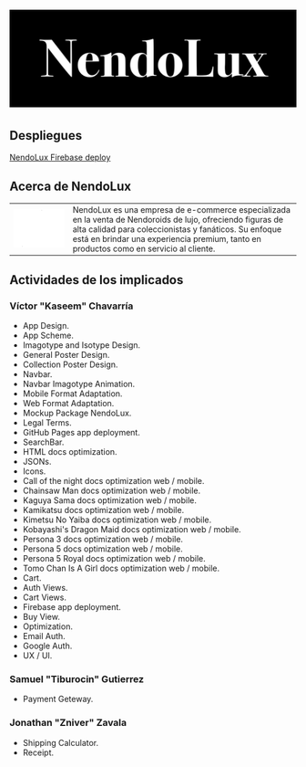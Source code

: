 # ![NendoLux](./Design/Renders/Logos/NendoLuxIsoBlack.png)
## Despliegues
[NendoLux Firebase deploy](https://nendolux.web.app/)
## Acerca de NendoLux
<table>
  <tr>
    <td><img src="./Design/Renders/Logos/NendoLuxLogoWhite.png" alt="NendoLux Monogram" width="500"></td>
    <td style="vertical-align: top;">NendoLux es una empresa de e-commerce especializada en la venta de Nendoroids de lujo, ofreciendo figuras de alta calidad para coleccionistas y fanáticos. Su enfoque está en brindar una experiencia premium, tanto en productos como en servicio al cliente.</td>
  </tr>
</table>

## Actividades de los implicados
### Víctor "Kaseem" Chavarría
- App Design.
- App Scheme.
- Imagotype and Isotype Design.
- General Poster Design.
- Collection Poster Design.
- Navbar.
- Navbar Imagotype Animation.
- Mobile Format Adaptation.
- Web Format Adaptation.
- Mockup Package NendoLux.
- Legal Terms.
- GitHub Pages app deployment.
- SearchBar.
- HTML docs optimization.
- JSONs.
- Icons.
- Call of the night docs optimization web / mobile.
- Chainsaw Man docs optimization web / mobile.
- Kaguya Sama docs optimization web / mobile.
- Kamikatsu docs optimization web / mobile.
- Kimetsu No Yaiba docs optimization web / mobile.
- Kobayashi's Dragon Maid docs optimization web / mobile.
- Persona 3 docs optimization web / mobile.
- Persona 5 docs optimization web / mobile.
- Persona 5 Royal docs optimization web / mobile.
- Tomo Chan Is A Girl docs optimization web / mobile.
- Cart.
- Auth Views.
- Cart Views.
- Firebase app deployment.
- Buy View.
- Optimization.
- Email Auth.
- Google Auth.
- UX / UI.

### Samuel "Tiburocin" Gutierrez
- Payment Geteway.

### Jonathan "Zniver" Zavala
- Shipping Calculator.
- Receipt.